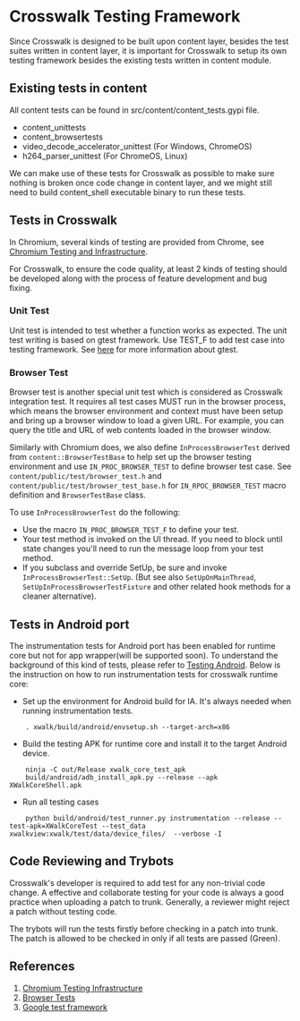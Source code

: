 # Crosswalk Testing Framework

Since Crosswalk is designed to be built upon content layer, besides the test suites written in content layer, it is important for Crosswalk to setup its own testing framework besides the existing tests written in content module.

## Existing tests in content

All content tests can be found in src/content/content_tests.gypi file.

* content_unittests 
* content_browsertests
* video_decode_accelerator_unittest (For Windows, ChromeOS)
* h264_parser_unittest (For ChromeOS, Linux)

We can make use of these tests for Crosswalk as possible to make sure nothing is broken once code change in content layer, and we might still need to build content_shell executable binary to run these tests.

## Tests in Crosswalk

In Chromium, several kinds of testing are provided from Chrome, see [Chromium Testing and Infrastructure](https://sites.google.com/a/chromium.org/dev/developers/testing).

For Crosswalk, to ensure the code quality, at least 2 kinds of testing should be developed along with the process of feature development and bug fixing.

### Unit Test
Unit test is intended to test whether a function works as expected. The unit test writing is based on gtest framework. Use TEST_F to add test case into testing framework. See [here](https://code.google.com/p/googletest/) for more information about gtest.

### Browser Test
Browser test is another special unit test which is considered as Crosswalk integration test. It requires all test cases MUST run in the browser process, which means the browser environment and context must have been setup and bring up a browser window to load a given URL. For example, you can query the title and URL of web contents loaded in the browser window. 

Similarly with Chromium does, we also define `InProcessBrowserTest` derived from `content::BrowserTestBase` to help set up the browser testing environment and use `IN_PROC_BROWSER_TEST` to define browser test case. See `content/public/test/browser_test.h` and `content/public/test/browser_test_base.h` for `IN_RPOC_BROWSER_TEST` macro definition and `BrowserTestBase` class.

To use `InProcessBrowserTest` do the following:
* Use the macro `IN_PROC_BROWSER_TEST_F` to define your test.
* Your test method is invoked on the UI thread. If you need to block until state changes you'll need to run the message loop from your test method.
* If you subclass and override SetUp, be sure and invoke `InProcessBrowserTest::SetUp`. (But see also `SetUpOnMainThread`, `SetUpInProcessBrowserTestFixture` and other related hook methods for a cleaner alternative).

## Tests in Android port
The instrumentation tests for Android port has been enabled for runtime core but not for app wrapper(will be supported soon). To understand the background of this kind of tests, please refer to [Testing Android](http://developer.android.com/tools/testing/testing_android.html). Below is the instruction on how to run instrumentation tests for crosswalk runtime core:
* Set up the environment for Android build for IA. It's always needed when running instrumentation tests.
```
    . xwalk/build/android/envsetup.sh --target-arch=x86
```
* Build the testing APK for runtime core and install it to the target Android device.
```
    ninja -C out/Release xwalk_core_test_apk
    build/android/adb_install_apk.py --release --apk XWalkCoreShell.apk
```
* Run all testing cases
```
    python build/android/test_runner.py instrumentation --release --test-apk=XWalkCoreTest --test_data xwalkview:xwalk/test/data/device_files/  --verbose -I
```

## Code Reviewing and Trybots
Crosswalk's developer is required to add test for any non-trivial code change. A effective and collaborate testing for your code is always a good practice when uploading a patch to trunk. Generally, a reviewer might reject a patch without testing code.

The trybots will run the tests firstly before checking in a patch into trunk. The patch is allowed to be checked in only if all tests are passed (Green).

## References
1.  [Chromium Testing Infrastructure](https://sites.google.com/a/chromium.org/dev/developers/testing)
1.  [Browser Tests](https://sites.google.com/a/chromium.org/dev/developers/testing/browser-tests)
1.  [Google test framework](https://code.google.com/p/googletest/)